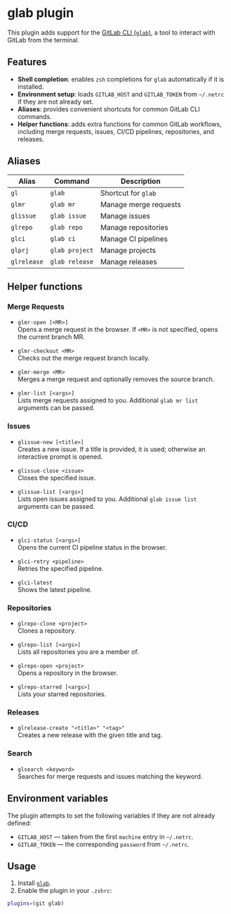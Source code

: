 # glab plugin

This plugin adds support for the [GitLab CLI (`glab`)](https://gitlab.com/gitlab-org/cli), a tool to interact with GitLab from the terminal.

## Features

- **Shell completion**: enables `zsh` completions for `glab` automatically if it is installed.  
- **Environment setup**: loads `GITLAB_HOST` and `GITLAB_TOKEN` from `~/.netrc` if they are not already set.  
- **Aliases**: provides convenient shortcuts for common GitLab CLI commands.  
- **Helper functions**: adds extra functions for common GitLab workflows, including merge requests, issues, CI/CD pipelines, repositories, and releases.  

## Aliases

| Alias       | Command           | Description                     |
|------------ |------------------ |-------------------------------- |
| `gl`        | `glab`            | Shortcut for `glab`             |
| `glmr`      | `glab mr`         | Manage merge requests           |
| `glissue`   | `glab issue`      | Manage issues                   |
| `glrepo`    | `glab repo`       | Manage repositories             |
| `glci`      | `glab ci`         | Manage CI pipelines             |
| `glprj`     | `glab project`    | Manage projects                 |
| `glrelease` | `glab release`    | Manage releases                 |

## Helper functions

### Merge Requests
- `glmr-open [<MR>]`  
  Opens a merge request in the browser. If `<MR>` is not specified, opens the current branch MR.

- `glmr-checkout <MR>`  
  Checks out the merge request branch locally.

- `glmr-merge <MR>`  
  Merges a merge request and optionally removes the source branch.

- `glmr-list [<args>]`  
  Lists merge requests assigned to you. Additional `glab mr list` arguments can be passed.

### Issues
- `glissue-new [<title>]`  
  Creates a new issue. If a title is provided, it is used; otherwise an interactive prompt is opened.

- `glissue-close <issue>`  
  Closes the specified issue.

- `glissue-list [<args>]`  
  Lists open issues assigned to you. Additional `glab issue list` arguments can be passed.

### CI/CD
- `glci-status [<args>]`  
  Opens the current CI pipeline status in the browser.

- `glci-retry <pipeline>`  
  Retries the specified pipeline.

- `glci-latest`  
  Shows the latest pipeline.

### Repositories
- `glrepo-clone <project>`  
  Clones a repository.

- `glrepo-list [<args>]`  
  Lists all repositories you are a member of.

- `glrepo-open <project>`  
  Opens a repository in the browser.

- `glrepo-starred [<args>]`  
  Lists your starred repositories.

### Releases
- `glrelease-create "<title>" "<tag>"`  
  Creates a new release with the given title and tag.

### Search
- `glsearch <keyword>`  
  Searches for merge requests and issues matching the keyword.

## Environment variables

The plugin attempts to set the following variables if they are not already defined:

- `GITLAB_HOST` — taken from the first `machine` entry in `~/.netrc`.  
- `GITLAB_TOKEN` — the corresponding `password` from `~/.netrc`.  

## Usage

1. Install [`glab`](https://gitlab.com/gitlab-org/cli#installation).  
2. Enable the plugin in your `.zshrc`:

```zsh
plugins=(git glab)
